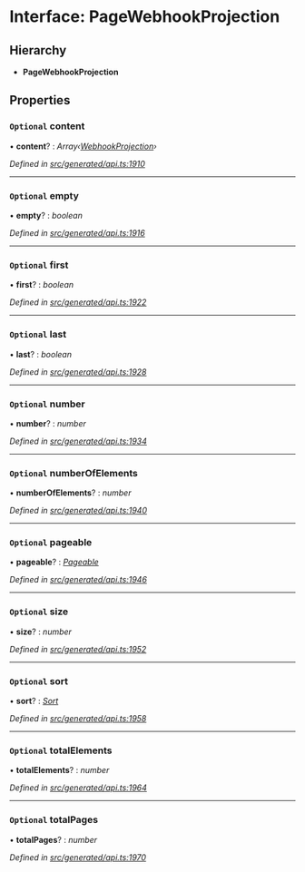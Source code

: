 # Interface: PageWebhookProjection

## Hierarchy

* **PageWebhookProjection**

## Properties

### `Optional` content

• **content**? : *Array‹[WebhookProjection](webhookprojection.md)›*

*Defined in [src/generated/api.ts:1910](https://github.com/mailslurp/mailslurp-client-ts-js/blob/4ca018b/src/generated/api.ts#L1910)*

___

### `Optional` empty

• **empty**? : *boolean*

*Defined in [src/generated/api.ts:1916](https://github.com/mailslurp/mailslurp-client-ts-js/blob/4ca018b/src/generated/api.ts#L1916)*

___

### `Optional` first

• **first**? : *boolean*

*Defined in [src/generated/api.ts:1922](https://github.com/mailslurp/mailslurp-client-ts-js/blob/4ca018b/src/generated/api.ts#L1922)*

___

### `Optional` last

• **last**? : *boolean*

*Defined in [src/generated/api.ts:1928](https://github.com/mailslurp/mailslurp-client-ts-js/blob/4ca018b/src/generated/api.ts#L1928)*

___

### `Optional` number

• **number**? : *number*

*Defined in [src/generated/api.ts:1934](https://github.com/mailslurp/mailslurp-client-ts-js/blob/4ca018b/src/generated/api.ts#L1934)*

___

### `Optional` numberOfElements

• **numberOfElements**? : *number*

*Defined in [src/generated/api.ts:1940](https://github.com/mailslurp/mailslurp-client-ts-js/blob/4ca018b/src/generated/api.ts#L1940)*

___

### `Optional` pageable

• **pageable**? : *[Pageable](pageable.md)*

*Defined in [src/generated/api.ts:1946](https://github.com/mailslurp/mailslurp-client-ts-js/blob/4ca018b/src/generated/api.ts#L1946)*

___

### `Optional` size

• **size**? : *number*

*Defined in [src/generated/api.ts:1952](https://github.com/mailslurp/mailslurp-client-ts-js/blob/4ca018b/src/generated/api.ts#L1952)*

___

### `Optional` sort

• **sort**? : *[Sort](sort.md)*

*Defined in [src/generated/api.ts:1958](https://github.com/mailslurp/mailslurp-client-ts-js/blob/4ca018b/src/generated/api.ts#L1958)*

___

### `Optional` totalElements

• **totalElements**? : *number*

*Defined in [src/generated/api.ts:1964](https://github.com/mailslurp/mailslurp-client-ts-js/blob/4ca018b/src/generated/api.ts#L1964)*

___

### `Optional` totalPages

• **totalPages**? : *number*

*Defined in [src/generated/api.ts:1970](https://github.com/mailslurp/mailslurp-client-ts-js/blob/4ca018b/src/generated/api.ts#L1970)*

